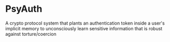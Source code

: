 # PsyAuth
A crypto protocol system that plants an authentication token inside a user's implicit memory to unconsciously learn sensitive information that is robust against torture/coercion

